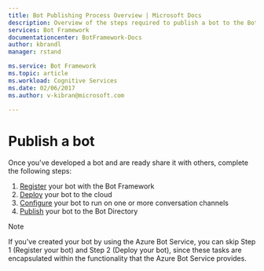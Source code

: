 ```yaml
---
title: Bot Publishing Process Overview | Microsoft Docs
description: Overview of the steps required to publish a bot to the Bot Directory.
services: Bot Framework
documentationcenter: BotFramework-Docs
author: kbrandl
manager: rstand

ms.service: Bot Framework
ms.topic: article
ms.workload: Cognitive Services
ms.date: 02/06/2017
ms.author: v-kibran@microsoft.com

---
```

# Publish a bot

Once you've developed a bot and are ready share it with others, complete the following steps:

1. [Register](bot-publish-register.md) your bot with the Bot Framework
2. [Deploy](bot-publish-deploy.md) your bot to the cloud
3. [Configure](bot-publish-configure.md) your bot to run on one or more conversation channels
4. [Publish](bot-publish-add-to-directory.md) your bot to the Bot Directory

> [!NOTE]
> If you've created your bot by using the Azure Bot Service, you can skip Step 1 (Register your bot) and Step 2 (Deploy your bot), since these tasks are encapsulated within the functionality that the Azure Bot Service provides.


